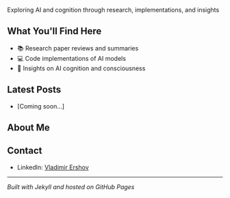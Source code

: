 Exploring AI and cognition through research, implementations, and insights

## What You'll Find Here
- 📚 Research paper reviews and summaries
- 💻 Code implementations of AI models
- 🧠 Insights on AI cognition and consciousness

## Latest Posts
- [Coming soon...]

## About Me


## Contact
- LinkedIn: [Vladimir Ershov](https://www.linkedin.com/in/vladimir-ershov-33559466/)

---
*Built with Jekyll and hosted on GitHub Pages*
